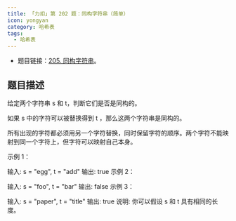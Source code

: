 ```yaml
---
title: 「力扣」第 202 题：同构字符串（简单）
icon: yongyan
category: 哈希表
tags:
  - 哈希表
---
```



+ 题目链接：[205. 同构字符串](https://leetcode-cn.com/problems/isomorphic-strings/)。





## 题目描述





给定两个字符串 s 和 t，判断它们是否是同构的。

如果 s 中的字符可以被替换得到 t ，那么这两个字符串是同构的。

所有出现的字符都必须用另一个字符替换，同时保留字符的顺序。两个字符不能映射到同一个字符上，但字符可以映射自己本身。

示例 1：

输入: s = "egg", t = "add"
输出: true
示例 2：

输入: s = "foo", t = "bar"
输出: false
示例 3：

输入: s = "paper", t = "title"
输出: true
说明:
你可以假设 s 和 t 具有相同的长度。



